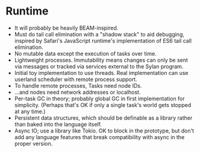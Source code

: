 # Runtime

-   It will probably be heavily BEAM-inspired.
-   Must do tail call elimination with a "shadow stack" to aid debugging, inspired
    by Safari's JavaScript runtime's implementation of ES6 tail call elimination.
-   No mutable data except the execution of tasks over time.
-   Lightweight processes. Immutability means changes can only be sent via
    messages or tracked via services external to the Sylan program.
-   Initial toy implementation to use threads. Real implementation can use
    userland scheduler with remote process support.
-   To handle remote processes, Tasks need node IDs.
-   ...and nodes need network addresses or localhost.
-   Per-task GC in theory; probably global GC in first implementation for
    simplicity. (Perhaps that's OK if only a single task's world gets stopped at
    any time.)
-   Persistent data structures, which should be definable as a library rather than
    baked into the language itself.
-   Async IO; use a library like Tokio. OK to block in the prototype, but don't
    add any language features that break compatibility with async in the proper
    version.

